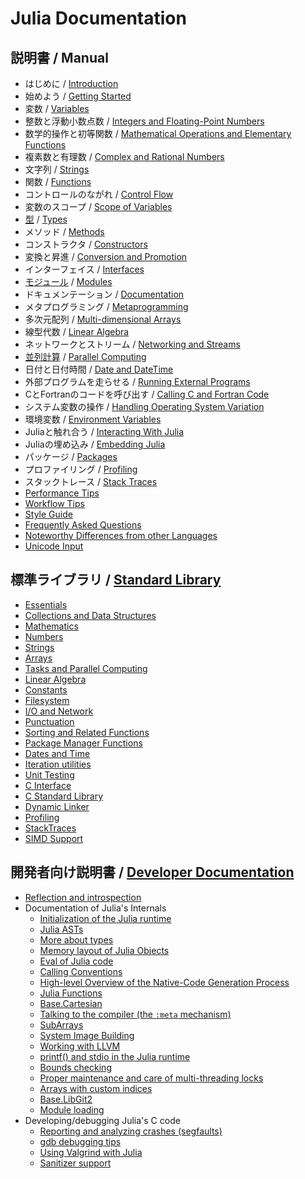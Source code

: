 # Julia Documentation

## 説明書 / Manual

-   はじめに / [Introduction](https://docs.julialang.org/en/release-0.6/manual/introduction/#man-introduction-1)
-   始めよう / [Getting Started](https://docs.julialang.org/en/release-0.6/manual/getting-started/#Getting-Started-1)
-   変数 / [Variables](https://docs.julialang.org/en/release-0.6/manual/variables/#Variables-1)
-   整数と浮動小数点数 / [Integers and Floating-Point Numbers](https://docs.julialang.org/en/release-0.6/manual/integers-and-floating-point-numbers/#Integers-and-Floating-Point-Numbers-1)
-   数学的操作と初等関数 / [Mathematical Operations and Elementary Functions](https://docs.julialang.org/en/release-0.6/manual/mathematical-operations/#Mathematical-Operations-and-Elementary-Functions-1)
-   複素数と有理数 / [Complex and Rational Numbers](https://docs.julialang.org/en/release-0.6/manual/complex-and-rational-numbers/#Complex-and-Rational-Numbers-1)
-   文字列 / [Strings](https://docs.julialang.org/en/release-0.6/manual/strings/#man-strings-1)
-   関数 / [Functions](https://docs.julialang.org/en/release-0.6/manual/functions/#man-functions-1)
-   コントロールのながれ / [Control Flow](https://docs.julialang.org/en/release-0.6/manual/control-flow/#Control-Flow-1)
-   変数のスコープ / [Scope of Variables](https://docs.julialang.org/en/release-0.6/manual/variables-and-scoping/#scope-of-variables-1)
-   [型](./manual/types.md) / [Types](https://docs.julialang.org/en/release-0.6/manual/types/#man-types-1)
-   メソッド / [Methods](https://docs.julialang.org/en/release-0.6/manual/methods/#Methods-1)
-   コンストラクタ / [Constructors](https://docs.julialang.org/en/release-0.6/manual/constructors/#man-constructors-1)
-   変換と昇進 / [Conversion and Promotion](https://docs.julialang.org/en/release-0.6/manual/conversion-and-promotion/#conversion-and-promotion-1)
-   インターフェイス / [Interfaces](https://docs.julialang.org/en/release-0.6/manual/interfaces/#Interfaces-1)
-   [モジュール](./manual/modules.md) / [Modules](https://docs.julialang.org/en/release-0.6/manual/modules/#modules-1)
-   ドキュメンテーション / [Documentation](https://docs.julialang.org/en/release-0.6/manual/documentation/#Documentation-1)
-   メタプログラミング / [Metaprogramming](https://docs.julialang.org/en/release-0.6/manual/metaprogramming/#Metaprogramming-1)
-   多次元配列 / [Multi-dimensional Arrays](https://docs.julialang.org/en/release-0.6/manual/arrays/#man-multi-dim-arrays-1)
-   線型代数 / [Linear Algebra](https://docs.julialang.org/en/release-0.6/stdlib/linalg/#Linear-Algebra-1)
-   ネットワークとストリーム / [Networking and Streams](https://docs.julialang.org/en/release-0.6/manual/networking-and-streams/#Networking-and-Streams-1)
-   [並列計算](./manual/parallel_computing.md) / [Parallel Computing](https://docs.julialang.org/en/release-0.6/manual/parallel-computing/#Parallel-Computing-1)
-   日付と日付時間 / [Date and DateTime](https://docs.julialang.org/en/release-0.6/manual/dates/#Date-and-DateTime-1)
-   外部プログラムを走らせる / [Running External Programs](https://docs.julialang.org/en/release-0.6/manual/running-external-programs/#Running-External-Programs-1)
-   CとFortranのコードを呼び出す / [Calling C and Fortran Code](https://docs.julialang.org/en/release-0.6/manual/calling-c-and-fortran-code/#Calling-C-and-Fortran-Code-1)
-   システム変数の操作 / [Handling Operating System Variation](https://docs.julialang.org/en/release-0.6/manual/handling-operating-system-variation/#Handling-Operating-System-Variation-1)
-   環境変数 / [Environment Variables](https://docs.julialang.org/en/release-0.6/manual/environment-variables/#Environment-Variables-1)
-   Juliaと触れ合う / [Interacting With Julia](https://docs.julialang.org/en/release-0.6/manual/interacting-with-julia/#Interacting-With-Julia-1)
-   Juliaの埋め込み / [Embedding Julia](https://docs.julialang.org/en/release-0.6/manual/embedding/#Embedding-Julia-1)
-   パッケージ / [Packages](https://docs.julialang.org/en/release-0.6/manual/packages/#Packages-1)
-   プロファイリング / [Profiling](https://docs.julialang.org/en/release-0.6/manual/profile/#Profiling-1)
-   スタックトレース / [Stack Traces](https://docs.julialang.org/en/release-0.6/manual/stacktraces/#Stack-Traces-1)
-   [Performance Tips](https://docs.julialang.org/en/release-0.6/manual/performance-tips/#man-performance-tips-1)
-   [Workflow Tips](https://docs.julialang.org/en/release-0.6/manual/workflow-tips/#man-workflow-tips-1)
-   [Style Guide](https://docs.julialang.org/en/release-0.6/manual/style-guide/#Style-Guide-1)
-   [Frequently Asked Questions](https://docs.julialang.org/en/release-0.6/manual/faq/#Frequently-Asked-Questions-1)
-   [Noteworthy Differences from other Languages](https://docs.julialang.org/en/release-0.6/manual/noteworthy-differences/#Noteworthy-Differences-from-other-Languages-1)
-   [Unicode Input](https://docs.julialang.org/en/release-0.6/manual/unicode-input/#Unicode-Input-1)

## 標準ライブラリ / [Standard Library](https://docs.julialang.org/en/release-0.6/#Standard-Library-1)

-   [Essentials](https://docs.julialang.org/en/release-0.6/stdlib/base/#Essentials-1)
-   [Collections and Data Structures](https://docs.julialang.org/en/release-0.6/stdlib/collections/#Collections-and-Data-Structures-1)
-   [Mathematics](https://docs.julialang.org/en/release-0.6/stdlib/math/#Mathematics-1)
-   [Numbers](https://docs.julialang.org/en/release-0.6/stdlib/numbers/#lib-numbers-1)
-   [Strings](https://docs.julialang.org/en/release-0.6/stdlib/strings/#lib-strings-1)
-   [Arrays](https://docs.julialang.org/en/release-0.6/stdlib/arrays/#lib-arrays-1)
-   [Tasks and Parallel Computing](https://docs.julialang.org/en/release-0.6/stdlib/parallel/#Tasks-and-Parallel-Computing-1)
-   [Linear Algebra](https://docs.julialang.org/en/release-0.6/stdlib/linalg/#Linear-Algebra-1)
-   [Constants](https://docs.julialang.org/en/release-0.6/stdlib/constants/#lib-constants-1)
-   [Filesystem](https://docs.julialang.org/en/release-0.6/stdlib/file/#Filesystem-1)
-   [I/O and Network](https://docs.julialang.org/en/release-0.6/stdlib/io-network/#I/O-and-Network-1)
-   [Punctuation](https://docs.julialang.org/en/release-0.6/stdlib/punctuation/#Punctuation-1)
-   [Sorting and Related Functions](https://docs.julialang.org/en/release-0.6/stdlib/sort/#Sorting-and-Related-Functions-1)
-   [Package Manager Functions](https://docs.julialang.org/en/release-0.6/stdlib/pkg/#Package-Manager-Functions-1)
-   [Dates and Time](https://docs.julialang.org/en/release-0.6/stdlib/dates/#stdlib-dates-1)
-   [Iteration utilities](https://docs.julialang.org/en/release-0.6/stdlib/iterators/#Iteration-utilities-1)
-   [Unit Testing](https://docs.julialang.org/en/release-0.6/stdlib/test/#Unit-Testing-1)
-   [C Interface](https://docs.julialang.org/en/release-0.6/stdlib/c/#C-Interface-1)
-   [C Standard Library](https://docs.julialang.org/en/release-0.6/stdlib/libc/#C-Standard-Library-1)
-   [Dynamic Linker](https://docs.julialang.org/en/release-0.6/stdlib/libdl/#Dynamic-Linker-1)
-   [Profiling](https://docs.julialang.org/en/release-0.6/stdlib/profile/#lib-profiling-1)
-   [StackTraces](https://docs.julialang.org/en/release-0.6/stdlib/stacktraces/#StackTraces-1)
-   [SIMD Support](https://docs.julialang.org/en/release-0.6/stdlib/simd-types/#SIMD-Support-1)

## 開発者向け説明書 / [Developer Documentation](https://docs.julialang.org/en/release-0.6/#Developer-Documentation-1)

-   [Reflection and introspection](https://docs.julialang.org/en/release-0.6/devdocs/reflection/#Reflection-and-introspection-1)
-   Documentation of Julia's Internals
    -   [Initialization of the Julia runtime](https://docs.julialang.org/en/release-0.6/devdocs/init/#Initialization-of-the-Julia-runtime-1)
    -   [Julia ASTs](https://docs.julialang.org/en/release-0.6/devdocs/ast/#Julia-ASTs-1)
    -   [More about types](https://docs.julialang.org/en/release-0.6/devdocs/types/#More-about-types-1)
    -   [Memory layout of Julia Objects](https://docs.julialang.org/en/release-0.6/devdocs/object/#Memory-layout-of-Julia-Objects-1)
    -   [Eval of Julia code](https://docs.julialang.org/en/release-0.6/devdocs/eval/#Eval-of-Julia-code-1)
    -   [Calling Conventions](https://docs.julialang.org/en/release-0.6/devdocs/callconv/#Calling-Conventions-1)
    -   [High-level Overview of the Native-Code Generation Process](https://docs.julialang.org/en/release-0.6/devdocs/compiler/#High-level-Overview-of-the-Native-Code-Generation-Process-1)
    -   [Julia Functions](https://docs.julialang.org/en/release-0.6/devdocs/functions/#Julia-Functions-1)
    -   [Base.Cartesian](https://docs.julialang.org/en/release-0.6/devdocs/cartesian/#Base.Cartesian-1)
    -   [Talking to the compiler (the `:meta` mechanism)](https://docs.julialang.org/en/release-0.6/devdocs/meta/#Talking-to-the-compiler-(the-:meta-mechanism)-1)
    -   [SubArrays](https://docs.julialang.org/en/release-0.6/devdocs/subarrays/#SubArrays-1)
    -   [System Image Building](https://docs.julialang.org/en/release-0.6/devdocs/sysimg/#System-Image-Building-1)
    -   [Working with LLVM](https://docs.julialang.org/en/release-0.6/devdocs/llvm/#Working-with-LLVM-1)
    -   [printf() and stdio in the Julia runtime](https://docs.julialang.org/en/release-0.6/devdocs/stdio/#printf()-and-stdio-in-the-Julia-runtime-1)
    -   [Bounds checking](https://docs.julialang.org/en/release-0.6/devdocs/boundscheck/#Bounds-checking-1)
    -   [Proper maintenance and care of multi-threading locks](https://docs.julialang.org/en/release-0.6/devdocs/locks/#Proper-maintenance-and-care-of-multi-threading-locks-1)
    -   [Arrays with custom indices](https://docs.julialang.org/en/release-0.6/devdocs/offset-arrays/#Arrays-with-custom-indices-1)
    -   [Base.LibGit2](https://docs.julialang.org/en/release-0.6/devdocs/libgit2/#Base.LibGit2-1)
    -   [Module loading](https://docs.julialang.org/en/release-0.6/devdocs/require/#Module-loading-1)
-   Developing/debugging Julia's C code
    -   [Reporting and analyzing crashes (segfaults)](https://docs.julialang.org/en/release-0.6/devdocs/backtraces/#Reporting-and-analyzing-crashes-(segfaults)-1)
    -   [gdb debugging tips](https://docs.julialang.org/en/release-0.6/devdocs/debuggingtips/#gdb-debugging-tips-1)
    -   [Using Valgrind with Julia](https://docs.julialang.org/en/release-0.6/devdocs/valgrind/#Using-Valgrind-with-Julia-1)
    -   [Sanitizer support](https://docs.julialang.org/en/release-0.6/devdocs/sanitizers/#Sanitizer-support-1)